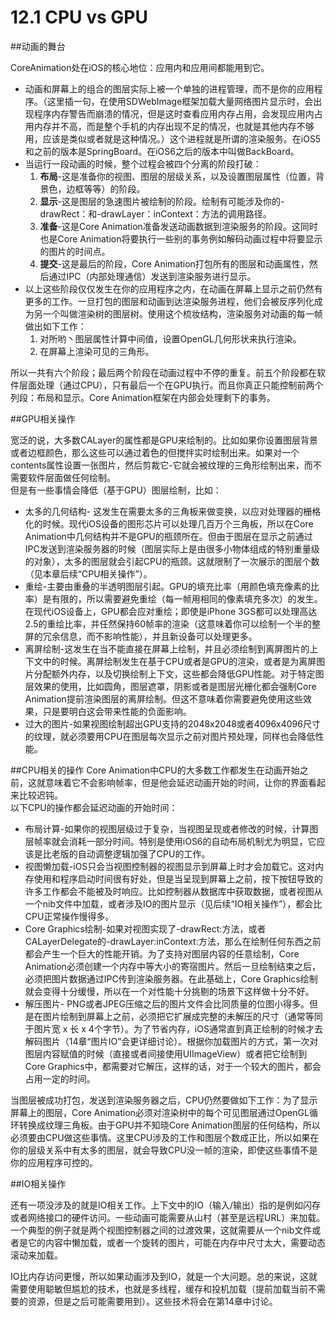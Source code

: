 <h1>12.1 CPU vs GPU</h1>

##动画的舞台

CoreAnimation处在iOS的核心地位：应用内和应用间都能用到它。  

- 动画和屏幕上的组合的图层实际上被一个单独的进程管理，而不是你的应用程序。（这里插一句，在使用SDWebImage框架加载大量网络图片显示时，会出现程序内存警告而崩溃的情况，但是这时查看应用内存占用，会发现应用内占用内存并不高，而是整个手机的内存出现不足的情况，也就是其他内存不够用，应该是类似或者就是这种情况。）这个进程就是所谓的渲染服务。在iOS5和之前的版本是SpringBoard。在iOS6之后的版本中叫做BackBoard。
- 当运行一段动画的时候，整个过程会被四个分离的阶段打破：
  1. **布局**-这是准备你的视图、图层的层级关系，以及设置图层属性（位置，背景色，边框等等）的阶段。
  2. **显示**-这是图层的急速图片被绘制的阶段。绘制有可能涉及你的-drawRect：和-drawLayer：inContext：方法的调用路径。
  3. **准备**-这是Core Animation准备发送动画数据到渲染服务的阶段。这同时也是Core Animation将要执行一些别的事务例如解码动画过程中将要显示的图片的时间点。
  4. **提交**-这是最后的阶段，Core Animation打包所有的图层和动画属性，然后通过IPC（内部处理通信）发送到渲染服务进行显示。
- 以上这些阶段仅仅发生在你的应用程序之内，在动画在屏幕上显示之前仍然有更多的工作。一旦打包的图层和动画到达渲染服务进程，他们会被反序列化成为另一个叫做渲染树的图层树。使用这个梳妆结构，渲染服务对动画的每一帧做出如下工作：
  1. 对所哟丶图层属性计算中间值，设置OpenGL几何形状来执行渲染。
  2. 在屏幕上渲染可见的三角形。

所以一共有六个阶段；最后两个阶段在动画过程中不停的重复。前五个阶段都在软件层面处理（通过CPU），只有最后一个在GPU执行。而且你真正只能控制前两个列段：布局和显示。Core Animation框架在内部会处理剩下的事务。

##GPU相关操作

宽泛的说，大多数CALayer的属性都是GPU来绘制的。比如如果你设置图层背景或者边框颜色，那么这些可以通过着色的但搅拌实时绘制出来。如果对一个contents属性设置一张图片，然后剪裁它-它就会被纹理的三角形绘制出来，而不需要软件层面做任何绘制。  
但是有一些事情会降低（基于GPU）图层绘制，比如：
  - 太多的几何结构- 这发生在需要太多的三角板来做变换，以应对处理器的栅格化的时候。现代iOS设备的图形芯片可以处理几百万个三角板，所以在Core Animation中几何结构并不是GPU的瓶颈所在。但由于图层在显示之前通过IPC发送到渲染服务器的时候（图层实际上是由很多小物体组成的特别重量级的对象），太多的图层就会引起CPU的瓶颈。这就限制了一次展示的图层个数（见本章后续“CPU相关操作”）。
  - 重绘-主要由重叠的半透明图层引起。GPU的填充比率（用颜色填充像素的比率）是有限的，所以需要避免重绘（每一帧用相同的像素填充多次）的发生。在现代iOS设备上，GPU都会应对重绘；即使是iPhone 3GS都可以处理高达2.5的重绘比率，并任然保持60帧率的渲染（这意味着你可以绘制一个半的整屏的冗余信息，而不影响性能），并且新设备可以处理更多。
  - 离屏绘制-这发生在当不能直接在屏幕上绘制，并且必须绘制到离屏图片的上下文中的时候。离屏绘制发生在基于CPU或者是GPU的渲染，或者是为离屏图片分配额外内存，以及切换绘制上下文，这些都会降低GPU性能。对于特定图层效果的使用，比如圆角，图层遮罩，阴影或者是图层光栅化都会强制Core Animation提前渲染图层的离屏绘制。但这不意味着你需要避免使用这些效果，只是要明白这会带来性能的负面影响。
  - 过大的图片-如果视图绘制超出GPU支持的2048x2048或者4096x4096尺寸的纹理，就必须要用CPU在图层每次显示之前对图片预处理，同样也会降低性能。

##CPU相关的操作
Core Animation中CPU的大多数工作都发生在动画开始之前，这就意味着它不会影响帧率，但是他会延迟动画开始的时间，让你的界面看起来比较迟钝。  
以下CPU的操作都会延迟动画的开始时间：
  - 布局计算-如果你的视图层级过于复杂，当视图呈现或者修改的时候，计算图层帧率就会消耗一部分时间。特别是使用iOS6的自动布局机制尤为明显，它应该是比老版的自动调整逻辑加强了CPU的工作。
  - 视图懒加载-iOS只会当视图控制器的视图显示到屏幕上时才会加载它。这对内存使用和程序启动时间很有好处，但是当呈现到屏幕上之前，按下按钮导致的许多工作都会不能被及时响应。比如控制器从数据库中获取数据，或者视图从一个nib文件中加载，或者涉及IO的图片显示（见后续“IO相关操作”），都会比CPU正常操作慢得多。
  - Core Graphics绘制-如果对视图实现了-drawRect:方法，或者CALayerDelegate的-drawLayer:inContext:方法，那么在绘制任何东西之前都会产生一个巨大的性能开销。为了支持对图层内容的任意绘制，Core Animation必须创建一个内存中等大小的寄宿图片。然后一旦绘制结束之后，必须把图片数据通过IPC传到渲染服务器。在此基础上，Core Graphics绘制就会变得十分缓慢，所以在一个对性能十分挑剔的场景下这样做十分不好。
  - 解压图片- PNG或者JPEG压缩之后的图片文件会比同质量的位图小得多。但是在图片绘制到屏幕上之前，必须把它扩展成完整的未解压的尺寸（通常等同于图片宽 x 长 x 4个字节）。为了节省内存，iOS通常直到真正绘制的时候才去解码图片（14章“图片IO”会更详细讨论）。根据你加载图片的方式，第一次对图层内容赋值的时候（直接或者间接使用UIImageView）或者把它绘制到Core Graphics中，都需要对它解压，这样的话，对于一个较大的图片，都会占用一定的时间。

当图层被成功打包，发送到渲染服务器之后，CPU仍然要做如下工作：为了显示屏幕上的图层，Core Animation必须对渲染树中的每个可见图层通过OpenGL循环转换成纹理三角板。由于GPU并不知晓Core Animation图层的任何结构，所以必须要由CPU做这些事情。这里CPU涉及的工作和图层个数成正比，所以如果在你的层级关系中有太多的图层，就会导致CPU没一帧的渲染，即使这些事情不是你的应用程序可控的。

##IO相关操作

还有一项没涉及的就是IO相关工作。上下文中的IO（输入/输出）指的是例如闪存或者网络接口的硬件访问。一些动画可能需要从山村（甚至是远程URL）来加载。一个典型的例子就是两个视图控制器之间的过渡效果，这就需要从一个nib文件或者是它的内容中懒加载，或者一个旋转的图片，可能在内存中尺寸太大，需要动态滚动来加载。

IO比内存访问更慢，所以如果动画涉及到IO，就是一个大问题。总的来说，这就需要使用聪敏但尴尬的技术，也就是多线程，缓存和投机加载（提前加载当前不需要的资源，但是之后可能需要用到）。这些技术将会在第14章中讨论。
